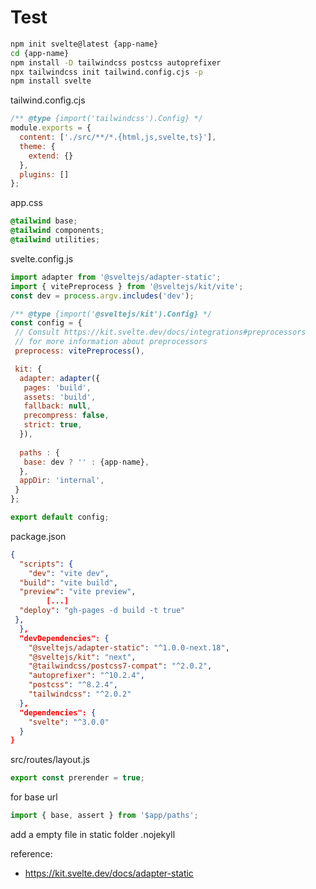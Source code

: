 # Test

```bash
npm init svelte@latest {app-name}
cd {app-name}
npm install -D tailwindcss postcss autoprefixer
npx tailwindcss init tailwind.config.cjs -p
npm install svelte
```

tailwind.config.cjs

```js
/** @type {import('tailwindcss').Config} */
module.exports = {
  content: ['./src/**/*.{html,js,svelte,ts}'],
  theme: {
    extend: {}
  },
  plugins: []
};
```

app.css

```css
@tailwind base;
@tailwind components;
@tailwind utilities;
```

svelte.config.js

```js
import adapter from '@sveltejs/adapter-static';
import { vitePreprocess } from '@sveltejs/kit/vite';
const dev = process.argv.includes('dev');

/** @type {import('@sveltejs/kit').Config} */
const config = {
 // Consult https://kit.svelte.dev/docs/integrations#preprocessors
 // for more information about preprocessors
 preprocess: vitePreprocess(),

 kit: {
  adapter: adapter({
   pages: 'build',
   assets: 'build',
   fallback: null,
   precompress: false,
   strict: true,
  }),
  
  paths : {
   base: dev ? '' : {app-name},
  },
  appDir: 'internal',
 }
};

export default config;
```

package.json

```json
{
  "scripts": {
    "dev": "vite dev",
  "build": "vite build",
  "preview": "vite preview",
        [...]
  "deploy": "gh-pages -d build -t true"
 },
  },
  "devDependencies": {
    "@sveltejs/adapter-static": "^1.0.0-next.18",
    "@sveltejs/kit": "next",
    "@tailwindcss/postcss7-compat": "^2.0.2",
    "autoprefixer": "^10.2.4",
    "postcss": "^8.2.4",
    "tailwindcss": "^2.0.2"
  },
  "dependencies": {
    "svelte": "^3.0.0"
  }
}
```

src/routes/layout.js

```js
export const prerender = true;
```

for base url

```js
import { base, assert } from '$app/paths';
```

add a empty file in static folder .nojekyll

reference:

- <https://kit.svelte.dev/docs/adapter-static>
